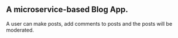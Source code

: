 ## A microservice-based Blog App.

A user can make posts, add comments to posts and the posts will be moderated.
